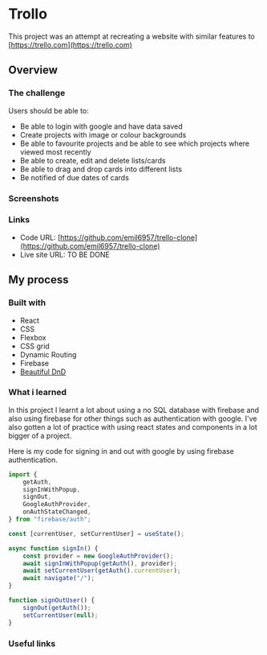 # Trollo

This project was an attempt at recreating a website with similar features to [https://trello.com](https://trello.com)

## Overview

### The challenge

Users should be able to:

- Be able to login with google and have data saved
- Create projects with image or colour backgrounds
- Be able to favourite projects and be able to see which projects where viewed most recently
- Be able to create, edit and delete lists/cards
- Be able to drag and drop cards into different lists
- Be notified of due dates of cards

### Screenshots

### Links

- Code URL: [https://github.com/emil6957/trello-clone](https://github.com/emil6957/trello-clone)
- Live site URL: TO BE DONE

## My process

### Built with

- React
- CSS
- Flexbox
- CSS grid
- Dynamic Routing
- Firebase
- [Beautiful DnD](https://github.com/atlassian/react-beautiful-dnd)

### What i learned

In this project I learnt a lot about using a no SQL database with firebase and also using firebase for other things such as authentication with google.
I've also gotten a lot of practice with using react states and components in a lot bigger of a project.

Here is my code for signing in and out with google by using firebase authentication.
```js
import {
    getAuth,
    signInWithPopup,
    signOut,
    GoogleAuthProvider,
    onAuthStateChanged,
} from "firebase/auth";

const [currentUser, setCurrentUser] = useState();

async function signIn() {
    const provider = new GoogleAuthProvider();
    await signInWithPopup(getAuth(), provider);
    await setCurrentUser(getAuth().currentUser);
    await navigate("/");
}

function signOutUser() {
    signOut(getAuth());
    setCurrentUser(null);
}
```

### Useful links
